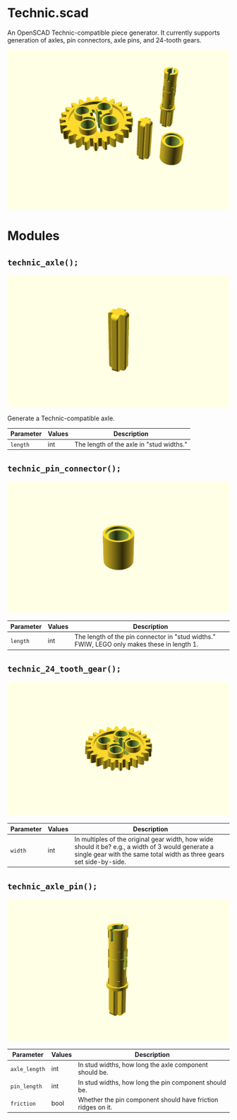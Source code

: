 # Technic.scad

An OpenSCAD Technic-compatible piece generator. It currently supports generation of axles, pin connectors, axle pins, and 24-tooth gears.

![The default ouput of each Technic.scad module.](images/Technic.png)

Modules
=======

`technic_axle();`
-----------------
![An axle compatible with LEGO part #3704.](images/technic_axle.png)

Generate a Technic-compatible axle.

| Parameter | Values| Description |
|---|---|---|
| `length` | int | The length of the axle in "stud widths." |

`technic_pin_connector();`
--------------------------
![A pin connector compatible with LEGO part #18654.](images/technic_pin_connector.png)

| Parameter | Values| Description |
|---|---|---|
| `length` | int | The length of the pin connector in "stud widths." FWIW, LEGO only makes these in length 1. |

`technic_24_tooth_gear();`
--------------------------
![A 24-tooth gear compatible with LEGO part #3648.](images/technic_24_tooth_gear.png)

| Parameter | Values| Description |
|---|---|---|
| `width` | int | In multiples of the original gear width, how wide should it be? e.g., a width of 3 would generate a single gear with the same total width as three gears set side-by-side. |

`technic_axle_pin();`
--------------------------
![An axle pin compatible with LEGO part #11214.](images/technic_axle_pin.png)

| Parameter | Values| Description |
|---|---|---|
| `axle_length` | int | In stud widths, how long the axle component should be. |
| `pin_length` | int | In stud widths, how long the pin component should be. |
| `friction` | bool | Whether the pin component should have friction ridges on it. |
